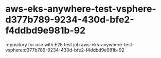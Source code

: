 # aws-eks-anywhere-test-vsphere-d377b789-9234-430d-bfe2-f4ddbd9e981b-92
repository for use with E2E test job aws-eks-anywhere-test-vsphere:d377b789-9234-430d-bfe2-f4ddbd9e981b-92
